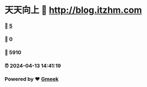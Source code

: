 # 天天向上 :link: http://blog.itzhm.com 
### :page_facing_up: [5](http://blog.itzhm.com/tag.html) 
### :speech_balloon: 0 
### :hibiscus: 5910 
### :alarm_clock: 2024-04-13 14:41:19 
### Powered by :heart: [Gmeek](https://github.com/Meekdai/Gmeek)
